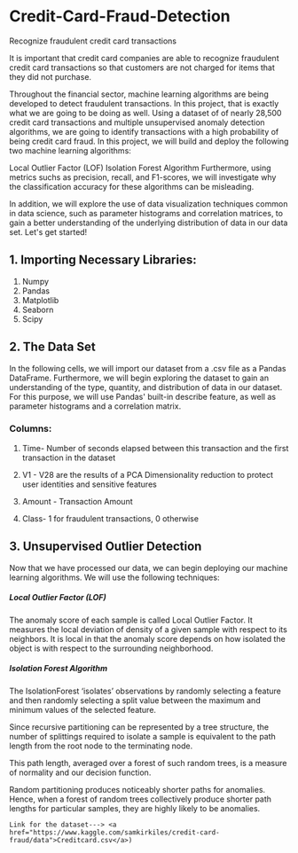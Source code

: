 # Credit-Card-Fraud-Detection
Recognize fraudulent credit card transactions

   It is important that credit card companies are able to recognize fraudulent credit card transactions so that customers are not charged for items that they did not purchase.

Throughout the financial sector, machine learning algorithms are being developed to detect fraudulent transactions. In this project, that is exactly what we are going to be doing as well. Using a dataset of of nearly 28,500 credit card transactions and multiple unsupervised anomaly detection algorithms, we are going to identify transactions with a high probability of being credit card fraud. In this project, we will build and deploy the following two machine learning algorithms:

Local Outlier Factor (LOF)
Isolation Forest Algorithm
Furthermore, using metrics suchs as precision, recall, and F1-scores, we will investigate why the classification accuracy for these algorithms can be misleading.

In addition, we will explore the use of data visualization techniques common in data science, such as parameter histograms and correlation matrices, to gain a better understanding of the underlying distribution of data in our data set. Let's get started!



## 1. Importing Necessary Libraries:

1. Numpy
2. Pandas
3. Matplotlib
4. Seaborn
5. Scipy

## 2. The Data Set

In the following cells, we will import our dataset from a .csv file as a Pandas DataFrame. Furthermore, we will begin exploring the dataset to gain an understanding of the type, quantity, and distribution of data in our dataset. For this purpose, we will use Pandas' built-in describe feature, as well as parameter histograms and a correlation matrix.

### Columns:

1) Time- Number of seconds elapsed between this transaction and the first transaction in the dataset

2) V1 - V28 are the results of a PCA Dimensionality reduction to protect user identities and sensitive features

3) Amount - Transaction Amount

4) Class- 1 for fraudulent transactions, 0 otherwise

## 3. Unsupervised Outlier Detection

Now that we have processed our data, we can begin deploying our machine learning algorithms. We will use the following techniques:

##### Local Outlier Factor (LOF)

The anomaly score of each sample is called Local Outlier Factor. It measures the local deviation of density of a given sample with respect to its neighbors. It is local in that the anomaly score depends on how isolated the object is with respect to the surrounding neighborhood.

##### Isolation Forest Algorithm

The IsolationForest ‘isolates’ observations by randomly selecting a feature and then randomly selecting a split value between the maximum and minimum values of the selected feature.

Since recursive partitioning can be represented by a tree structure, the number of splittings required to isolate a sample is equivalent to the path length from the root node to the terminating node.

This path length, averaged over a forest of such random trees, is a measure of normality and our decision function.

Random partitioning produces noticeably shorter paths for anomalies. Hence, when a forest of random trees collectively produce shorter path lengths for particular samples, they are highly likely to be anomalies.

    Link for the dataset---> <a href="https://www.kaggle.com/samkirkiles/credit-card-fraud/data">Creditcard.csv</a>)
